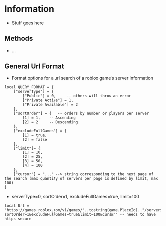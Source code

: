 # Information
- Stuff goes here

## Methods
- ...

## General Url Format
- Format options for a url search of a roblox game's server information
```   
local QUERY_FORMAT = {
	["serverType"] = {
		["Public"] = 0,     -- others will throw an error
		["Private Active"] = 1,
		["Private Available"] = 2
	},
	["sortOrder"] = {   -- orders by number or players per server
		[1] = 1,    -- Ascending
		[2] = 2     -- Descending
	},
	["excludeFullGames"] = {
		[1] = true,
		[2] = false
	},
	["limit"]= {
		[1] = 10,
		[2] = 25,
		[3] = 50,
		[4] = 100
	},
	["cursor"] = "..." --> string corresponding to the next page of the search (max quantity of servers per page is defined by limit, max 100)
}   
```   
- serverType=0, sortOrder=1, excludeFullGames=true, limit=100 
```   
local Url = "https://games.roblox.com/v1/games/"..tostring(game.PlaceId).."/servers/0?sortOrder=1&excludeFullGames=true&limit=100&cursor" -- needs to have https secure 
```   
